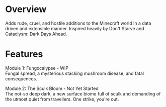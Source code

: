 Overview
=======

Adds rude, cruel, and hostile additions to the Minecraft world in a data driven and extensible manner. Inspired heavily by Don't Starve and Cataclysm: Dark Days Ahead. 

Features
=======

Module 1: Fungocalypse - WIP  
Fungal spread, a mysterious stacking mushroom disease, and fatal consequences. 

Module 2: The Sculk Bloom - Not Yet Started  
The not-so deep dark, a new surface biome full of sculk and demanding of the utmost quiet from travellers. One strike, you're out.
